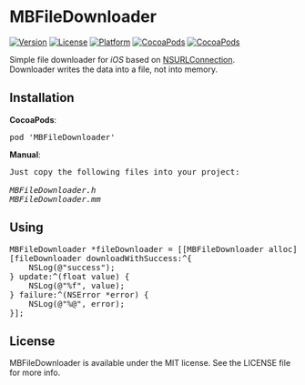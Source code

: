 # MBFileDownloader

[![Version](https://img.shields.io/cocoapods/v/MBFileDownloader.svg?style=flat)](http://cocoadocs.org/docsets/MBFileDownloader)
[![License](https://img.shields.io/cocoapods/l/MBFileDownloader.svg?style=flat)](http://cocoadocs.org/docsets/MBFileDownloader)
[![Platform](https://img.shields.io/cocoapods/p/MBFileDownloader.svg?style=flat)](http://cocoadocs.org/docsets/MBFileDownloader)
[![CocoaPods](https://img.shields.io/cocoapods/dt/MBFileDownloader.svg)](https://cocoapods.org/pods/MBFileDownloader)
[![CocoaPods](https://img.shields.io/cocoapods/dm/MBFileDownloader.svg)](https://cocoapods.org/pods/MBFileDownloader)

Simple file downloader for <i>iOS</i> based on <a href="https://developer.apple.com/library/prerelease/mac/documentation/Cocoa/Reference/Foundation/Classes/NSURLConnection_Class/index.html">NSURLConnection</a>.<br>
Downloader writes the data into a file, not into memory.
<br>
## Installation
<b>CocoaPods</b>:
<pre>
pod 'MBFileDownloader'
</pre>
<b>Manual</b>:
<pre>
Just copy the following files into your project:

<i>MBFileDownloader.h
MBFileDownloader.mm</i>
</pre>
## Using
<pre>
MBFileDownloader *fileDownloader = [[MBFileDownloader alloc] initWithURL:url toFilePath:filePath];
[fileDownloader downloadWithSuccess:^{
    NSLog(@"success");
} update:^(float value) {
    NSLog(@"%f", value);
} failure:^(NSError *error) {
    NSLog(@"%@", error);
}];
</pre>

## License

MBFileDownloader is available under the MIT license. See the LICENSE file for more info.
